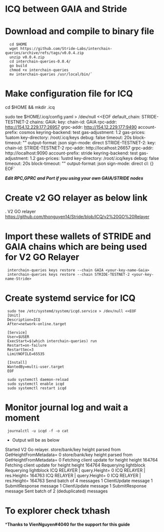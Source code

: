 #  ICQ between GAIA and Stride

# Download and compile to binary file
      cd $HOME
      wget https://github.com/Stride-Labs/interchain-queries/archive/refs/tags/v0.0.4.zip
      unzip v0.0.4.zip
      cd interchain-queries-0.0.4/
      go build
      chmod +x interchain-queries
      mv interchain-queries /usr/local/bin/`

# Make configuration file for ICQ

  cd $HOME && mkdir .icq
  
 sudo tee $HOME/.icq/config.yaml > /dev/null <<EOF
 default_chain: STRIDE-TESTNET-2
 chains:
   GAIA:
     key: <your-key-name-Gaia>
     chain-id: GAIA
     rpc-addr: http://154.12.229.177:26957
     grpc-addr: http://154.12.229.177:9490
     account-prefix: cosmos
     keyring-backend: test
     gas-adjustment: 1.2
     gas-prices: 1uatom
     key-directory: /root/.icq/keys
     debug: false
     timeout: 20s
     block-timeout: ""
     output-format: json
     sign-mode: direct
   STRIDE-TESTNET-2:
     key: <your-key-name-Stride>
     chain-id: STRIDE-TESTNET-2
     rpc-addr: http://localhost:26657
     grpc-addr: http://localhost:9090
     account-prefix: stride
     keyring-backend: test
     gas-adjustment: 1.2
     gas-prices: 1ustrd
     key-directory: /root/.icq/keys
     debug: false
     timeout: 20s
     block-timeout: ""
     output-format: json
     sign-mode: direct
 cl: {}
 EOF`

***Edit RPC,GPRC and Port if you using your own GAIA/STRIDE nodes***

# Create v2 GO relayer as below link
  . V2 GO relayer https://github.com/thonguyen14/Stride/blob/ICQ/v2%20GO%20Relayer
# Import these wallets of STRIDE and GAIA chains which are being used for V2 GO Relayer

     interchain-queries keys restore --chain GAIA <your-key-name-Gaia>
     interchain-queries keys restore --chain STRIDE-TESTNET-2 <your-key-name-Stride>

# Create systemd service for ICQ

     sudo tee /etc/systemd/system/icqd.service > /dev/null <<EOF
     [Unit]
     Description=ICQ 
     After=network-online.target

     [Service]
     User=$USER
     ExecStart=$(which interchain-queries) run
     Restart=on-failure
     RestartSec=3
     LimitNOFILE=65535

     [Install]
     WantedBy=multi-user.target
     EOF

     sudo systemctl daemon-reload
     sudo systemctl enable icqd
     sudo systemctl restart icqd

# Monitor journal log and wait a moment

     journalctl -u icqd -f -o cat

- Output will be as below

Started V2 Go relayer.
store/bank/key
height parsed from GetHeightFromMetadata= 0
store/bank/key
height parsed from GetHeightFromMetadata= 0
Fetching client update for height height 164764
Fetching client update for height height 164764
Requerying lightblock
Requerying lightblock
ICQ RELAYER | query.Height= 0
ICQ RELAYER | res.Height= 164763
ICQ RELAYER | query.Height= 0
ICQ RELAYER | res.Height= 164763
Send batch of 4 messages
1 ClientUpdate message
1 SubmitResponse message
1 ClientUpdate message
1 SubmitResponse message
Sent batch of 2 (deduplicated) messages
# To explorer check txhash 

*****Thanks to VienNguyen#4040 for the support for this guide****


